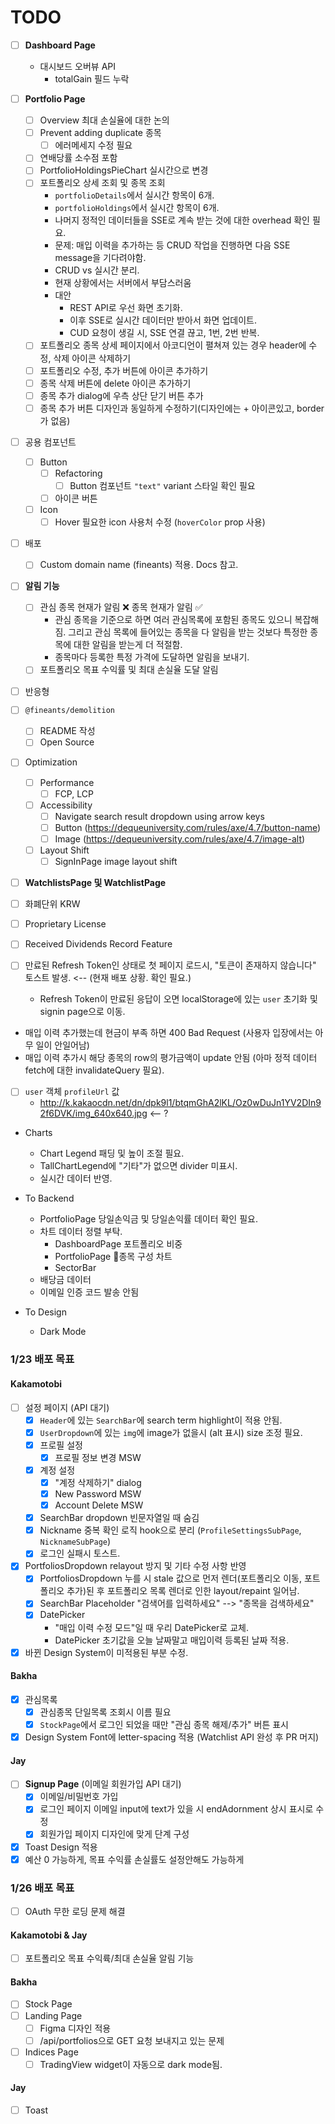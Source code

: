 # TODO

- [ ] **Dashboard Page**
	- 대시보드 오버뷰 API 
		- totalGain 필드 누락

- [ ] **Portfolio Page**
	- [ ] Overview 최대 손실율에 대한 논의
	- [ ] Prevent adding duplicate 종목
		- [ ] 에러메세지 수정 필요
	- [ ] 연배당률 소수점 포함
	- [ ] PortfolioHoldingsPieChart 실시간으로 변경
	- [ ] 포트폴리오 상세 조회 및 종목 조회
		- `portfolioDetails`에서 실시간 항목이 6개.
		- `portfolioHoldings`에서 실시간 항목이 6개.
		- 나머지 정적인 데이터들을 SSE로 계속 받는 것에 대한 overhead 확인 필요.
		- 문제: 매입 이력을 추가하는 등 CRUD 작업을 진행하면 다음 SSE message을 기다려야함.
		- CRUD vs 실시간 분리.
		- 현재 상황에서는 서버에서 부담스러움
		- 대안
			- REST API로 우선 화면 초기화.
			- 이후 SSE로 실시간 데이터만 받아서 화면 업데이트.
			- CUD 요청이 생길 시, SSE 연결 끊고, 1번, 2번 반복.
	- [ ] 포트폴리오 종목 상세 페이지에서 아코디언이 펼쳐져 있는 경우 header에 수정, 삭제 아이콘 삭제하기
	- [ ] 포트폴리오 수정, 추가 버튼에 아이콘 추가하기
	- [ ] 종목 삭제 버튼에 delete 아이콘 추가하기
	- [ ] 종목 추가 dialog에 우측 상단 닫기 버튼 추가
	- [ ] 종목 추가 버튼 디자인과 동일하게 수정하기(디자인에는 + 아이콘있고, border가 없음)

- [ ] 공용 컴포넌트
	- [ ] Button
		- [ ] Refactoring
			- [ ] Button 컴포넌트 `"text"` variant 스타일 확인 필요
		- [ ] 아이콘 버튼
	- [ ] Icon
		- [ ] Hover 필요한 icon 사용처 수정 (`hoverColor` prop 사용)

- [ ] 배포
	- [ ] Custom domain name (fineants) 적용. Docs 참고.

- [ ] **알림 기능**
	- [ ] 관심 종목 현재가 알림 ❌ 종목 현재가 알림 ✅
		- 관심 종목을 기준으로 하면 여러 관심목록에 포함된 종목도 있으니 복잡해짐. 그리고 관심 목록에 들어있는 종목을 다 알림을 받는 것보다 특정한 종목에 대한 알림을 받는게 더 적절함.
		- 종목마다 등록한 특정 가격에 도달하면 알림을 보내기.
	- [ ] 포트폴리오 목표 수익률 및 최대 손실율 도달 알림

- [ ] 반응형

- [ ] `@fineants/demolition`
	- [ ] README 작성
	- [ ] Open Source

- [ ] Optimization
	- [ ] Performance
		- [ ] FCP, LCP
	- [ ] Accessibility
		- [ ] Navigate search result dropdown using arrow keys
		- [ ] Button (https://dequeuniversity.com/rules/axe/4.7/button-name)
		- [ ] Image (https://dequeuniversity.com/rules/axe/4.7/image-alt)
	- [ ] Layout Shift
		- [ ] SignInPage image layout shift

- [ ] **WatchlistsPage 및 WatchlistPage**

- [ ] 화폐단위 KRW

- [ ] Proprietary License

- [ ] Received Dividends Record Feature

- [ ] 만료된 Refresh Token인 상태로 첫 페이지 로드시, "토큰이 존재하지 않습니다" 토스트 발생. <-- (현재 배포 상황. 확인 필요.)
	- Refresh Token이 만료된 응답이 오면 localStorage에 있는 `user` 초기화 및 signin page으로 이동.

- 매입 이력 추가했는데 현금이 부족 하면 400 Bad Request (사용자 입장에서는 아무 일이 안일어남)
- 매입 이력 추가시 해당 종목의 row의 평가금액이 update 안됨 (아마 정적 데이터 fetch에 대한 invalidateQuery 필요).

- [ ] `user` 객체 `profileUrl` 값
	- http://k.kakaocdn.net/dn/dpk9l1/btqmGhA2lKL/Oz0wDuJn1YV2DIn92f6DVK/img_640x640.jpg <-- ?

- Charts
	- Chart Legend 패딩 및 높이 조절 필요.
	- TallChartLegend에 "기타"가 없으면 divider 미표시.
	- 실시간 데이터 반영.

- To Backend
	- PortfolioPage 당일손익금 및 당일손익률 데이터 확인 필요.
	- 차트 데이터 정렬 부탁.
		- DashboardPage 포트폴리오 비중 
		- PortfolioPage 종목 구성 차트
		- SectorBar
	- 배당금 데이터
	- 이메일 인증 코드 발송 안됨

- To Design
	- Dark Mode

### 1/23 배포 목표

#### Kakamotobi
- [ ] 설정 페이지 (API 대기)
	- [x] `Header`에 있는 `SearchBar`에 search term highlight이 적용 안됨.
	- [x] `UserDropdown`에 있는 `img`에 image가 없을시 (alt 표시) size 조정 필요.
	- [x] 프로필 설정
		- [x] 프로필 정보 변경 MSW
	- [x] 계정 설정
		- [x] "계정 삭제하기" dialog
		- [x] New Password MSW
		- [x] Account Delete MSW
	- [x] SearchBar dropdown 빈문자열일 때 숨김
	- [x] Nickname 중복 확인 로직 hook으로 분리 (`ProfileSettingsSubPage`, `NicknameSubPage`)
	- [x] 로그인 실패시 토스트.
- [x] PortfoliosDropdown relayout 방지 및 기타 수정 사항 반영
	- [x] PortfoliosDropdown 누를 시 stale 값으로 먼저 렌더(포트폴리오 이동, 포트폴리오 추가)된 후 포트폴리오 목록 렌더로 인한 layout/repaint 일어남.
	- [x] SearchBar Placeholder "검색어를 입력하세요" --> "종목을 검색하세요"
	- [x] DatePicker
		- "매입 이력 수정 모드"일 때 우리 DatePicker로 교체.
		- DatePicker 초기값을 오늘 날짜말고 매입이력 등록된 날짜 적용.
- [x] 바뀐 Design System이 미적용된 부분 수정.
#### Bakha
- [x] 관심목록
	- [x] 관심종목 단일목록 조회시 이름 필요
	- [x] `StockPage`에서 로그인 되었을 때만 "관심 종목 해제/추가" 버튼 표시
- [x] Design System Font에 letter-spacing 적용 (Watchlist API 완성 후 PR 머지)
#### Jay
- [ ] **Signup Page** (이메일 회원가입 API 대기)
	- [x] 이메일/비밀번호 가입
	- [x] 로그인 페이지 이메일 input에 text가 있을 시 endAdornment 상시 표시로 수정
	- [x] 회원가입 페이지 디자인에 맞게 단계 구성
- [x] Toast Design 적용
- [x] 예산 0 가능하게, 목표 수익률 손실률도 설정안해도 가능하게

### 1/26 배포 목표
- [ ] OAuth 무한 로딩 문제 해결
#### Kakamotobi & Jay
- [ ] 포트폴리오 목표 수익륙/최대 손실율 알림 기능
#### Bakha
- [ ] Stock Page
- [ ] Landing Page
	- [ ] Figma 디자인 적용
	- [ ] /api/portfolios으로 GET 요청 보내지고 있는 문제
- [ ] Indices Page
	- [ ] TradingView widget이 자동으로 dark mode됨.
#### Jay
- [ ] Toast


